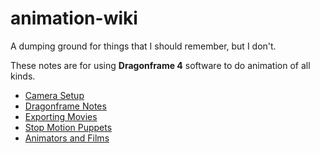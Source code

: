 # animation-wiki

A dumping ground for things that I should remember, but I don't.

These notes are for using **Dragonframe 4** software to do animation of all kinds.

- [Camera Setup](camera-setup.md)
- [Dragonframe Notes](dragonframe.md)
- [Exporting Movies](exporting.md)
- [Stop Motion Puppets](puppets.md)
- [Animators and Films](animators-and-films.md)
